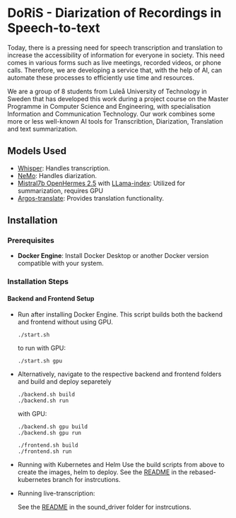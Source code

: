 # DoRiS - Diarization of Recordings in Speech-to-text

Today, there is a pressing need for speech transcription and translation to increase the accessibility of information for everyone in society. This need comes in various forms such as live meetings, recorded videos, or phone calls. Therefore, we are developing a service that, with the help of AI, can automate these processes to efficiently use time and resources.

We are a group of 8 students from Luleå University of Technology in Sweden that has developed this work during a project course on the Master Programme in Computer Science and Engineering, with specialisation Information and Communication Technology. Our work combines some more or less well-known AI tools for Transcribtion, Diarization, Translation and text summarization.

## Models Used

- [Whisper](https://github.com/openai/whisper): Handles transcription.
- [NeMo](https://github.com/NVIDIA/NeMo): Handles diarization.
- [Mistral7b OpenHermes 2.5](https://huggingface.co/TheBloke/OpenHermes-2.5-Mistral-7B-GGUF) with [LLama-index](https://github.com/run-llama/llama_index): Utilized for summarization, requires GPU
- [Argos-translate](https://github.com/argosopentech/argos-translate): Provides translation functionality.

## Installation

### Prerequisites

- **Docker Engine**: Install Docker Desktop or another Docker version compatible with your system.

### Installation Steps

#### Backend and Frontend Setup


- Run after installing Docker Engine. This script builds both the backend and frontend without using GPU.
    ```
    ./start.sh
    ```
    to run with GPU:
    ```
    ./start.sh gpu
    ```
- Alternatively, navigate to the respective backend and frontend folders and build and deploy separetely
    ```
    ./backend.sh build 
    ./backend.sh run
    ``` 
    with GPU:
    ```
    ./backend.sh gpu build 
    ./backend.sh gpu run
    ``` 


    ```
    ./frontend.sh build
    ./frontend.sh run
    ``` 

- Running with Kubernetes and Helm
 Use the build scripts from above to create the images, helm to deploy.
See the [README](https://github.com/Racix/Project-AI-Translation/tree/rebased-kubernetes?tab=readme-ov-file) in the rebased-kubernetes branch for instrcutions.


 - Running live-transcription: 

   See the [README](https://github.com/Racix/Project-AI-Translation/tree/main/sound_driver) in the sound_driver folder for instrcutions.

